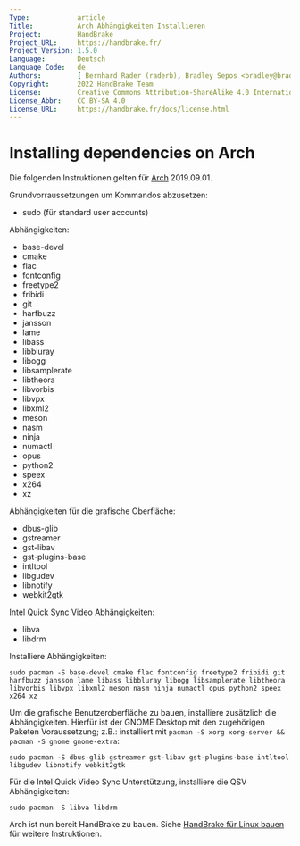 ```yaml
---
Type:            article
Title:           Arch Abhängigkeiten Installieren
Project:         HandBrake
Project_URL:     https://handbrake.fr/
Project_Version: 1.5.0
Language:        Deutsch
Language_Code:   de
Authors:         [ Bernhard Rader (raderb), Bradley Sepos <bradley@bradleysepos.com> (BradleyS) ]
Copyright:       2022 HandBrake Team
License:         Creative Commons Attribution-ShareAlike 4.0 International
License_Abbr:    CC BY-SA 4.0
License_URL:     https://handbrake.fr/docs/license.html
---
```


Installing dependencies on Arch
===============================

Die folgenden Instruktionen gelten für [Arch](https://www.archlinux.org) 2019.09.01.

Grundvorraussetzungen um Kommandos abzusetzen:

- sudo (für standard user accounts)

Abhängigkeiten:

- base-devel
- cmake
- flac
- fontconfig
- freetype2
- fribidi
- git
- harfbuzz
- jansson
- lame
- libass
- libbluray
- libogg
- libsamplerate
- libtheora
- libvorbis
- libvpx
- libxml2
- meson
- nasm
- ninja
- numactl
- opus
- python2
- speex
- x264
- xz

Abhängigkeiten für die grafische Oberfläche:

- dbus-glib
- gstreamer
- gst-libav
- gst-plugins-base
- intltool
- libgudev
- libnotify
- webkit2gtk

Intel Quick Sync Video Abhängigkeiten:

- libva
- libdrm

Installiere Abhängigkeiten:

    sudo pacman -S base-devel cmake flac fontconfig freetype2 fribidi git harfbuzz jansson lame libass libbluray libogg libsamplerate libtheora libvorbis libvpx libxml2 meson nasm ninja numactl opus python2 speex x264 xz

Um die grafische Benutzeroberfläche zu bauen, installiere zusätzlich die Abhängigkeiten. Hierfür ist der GNOME Desktop mit den zugehörigen Paketen Voraussetzung; z.B.: installiert mit `pacman -S xorg xorg-server && pacman -S gnome gnome-extra`:

    sudo pacman -S dbus-glib gstreamer gst-libav gst-plugins-base intltool libgudev libnotify webkit2gtk

Für die Intel Quick Video Sync Unterstützung, installiere die QSV Abhängigkeiten:

    sudo pacman -S libva libdrm

Arch ist nun bereit HandBrake zu bauen. Siehe [HandBrake für Linux bauen](build-linux.html) für weitere Instruktionen.
